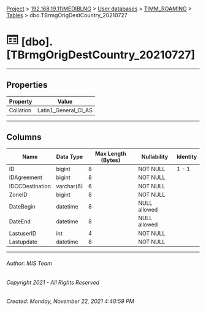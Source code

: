 #### 

[Project](../../../../index.md) > [192.168.19.11\\MEDIBLNG](../../../index.md) > [User databases](../../index.md) > [TIMM_ROAMING](../index.md) > [Tables](Tables.md) > dbo.TBrmgOrigDestCountry_20210727

# ![Tables](../../../../Images/Table32.png) [dbo].[TBrmgOrigDestCountry_20210727]

---

## <a name="#properties"></a>Properties

| Property | Value |
|---|---|
| Collation | Latin1_General_CI_AS |


---

## <a name="#columns"></a>Columns

| Name | Data Type | Max Length (Bytes) | Nullability | Identity |
|---|---|---|---|---|
| ID | bigint | 8 | NOT NULL | 1 - 1 |
| IDAgreement | bigint | 8 | NOT NULL |  |
| IDCCDestination | varchar(6) | 6 | NOT NULL |  |
| ZoneID | bigint | 8 | NOT NULL |  |
| DateBegin | datetime | 8 | NULL allowed |  |
| DateEnd | datetime | 8 | NULL allowed |  |
| LastuserID | int | 4 | NOT NULL |  |
| Lastupdate | datetime | 8 | NOT NULL |  |


---

###### Author:  MIS Team

###### Copyright 2021 - All Rights Reserved

###### Created: Monday, November 22, 2021 4:40:59 PM

